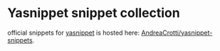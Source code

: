 # Yasnippet snippet collection
official snippets for [yasnippet](http://github.com/capitaomorte/yasnippet) is hosted here: [AndreaCrotti/yasnippet-snippets](https://github.com/AndreaCrotti/yasnippet-snippets).
